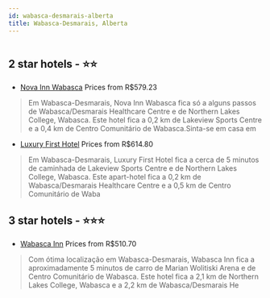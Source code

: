 ```yaml
---
id: wabasca-desmarais-alberta
title: Wabasca-Desmarais, Alberta
---
```


<center><img src="https://i.travelapi.com/hotels/17000000/16440000/16431200/16431115/bf058783_z.jpg" alt="" /></center>


##  2 star hotels - ⭐️⭐️

-    [Nova Inn Wabasca](https://www.hurb.com/br/aud/https://www.hurb.com/br/hotels/wabasca-desmarais/nova-inn-wabasca-HT-835B?cmp=18055) Prices from R$579.23
   > Em Wabasca-Desmarais, Nova Inn Wabasca fica só a alguns passos de Wabasca/Desmarais Healthcare Centre e de Northern Lakes College, Wabasca.  Este hotel fica a 0,2 km de Lakeview Sports Centre e a 0,4 km de Centro Comunitário de Wabasca.Sinta-se em casa em
-    [Luxury First Hotel](https://www.hurb.com/br/aud/https://www.hurb.com/br/hotels/wabasca-desmarais/luxury-first-hotel-HT-QORN?cmp=18055) Prices from R$614.80
   > Em Wabasca-Desmarais, Luxury First Hotel fica a cerca de 5 minutos de caminhada de Lakeview Sports Centre e de Northern Lakes College, Wabasca.  Este apart-hotel fica a 0,2 km de Wabasca/Desmarais Healthcare Centre e a 0,5 km de Centro Comunitário de Waba

##  3 star hotels - ⭐️⭐️⭐️

-    [Wabasca Inn](https://www.hurb.com/br/aud/https://www.hurb.com/br/hotels/wabasca-desmarais/wabasca-inn-HT-1H7H?cmp=18055) Prices from R$510.70
   > Com ótima localização em Wabasca-Desmarais, Wabasca Inn fica a aproximadamente 5 minutos de carro de Marian Wolitiski Arena e de Centro Comunitário de Wabasca.  Este hotel fica a 2,1 km de Northern Lakes College, Wabasca e a 2,2 km de Wabasca/Desmarais He
